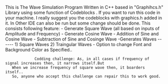 This is The Wave Simulation Program Written in C++ based in "Graphihcs.h" Library using some function of Codeblocks
. If you want to run this code in your machine. I really suggest you the codeblocks with graphics.h added in it. In
 Other IDE can also be run but some change should be done.
           This consists following feature:
          - Generate Square Wave (all based on inputs of Amplitude and Frequency)
          - Generate Cosine Wave
          - Addition of Sine and Cosine Wave
          - Subtraction of Sine and Cosinge Wave
          -Generates Waves                         ------
                  1) Square Waves
                  2) Traingular Waves
          - Option to change Font and Background Color as Specified..

                 Codding challenge: As, in all cases if frequency of signal increases then, it narrows itself.But
       When we increase frequency of square wave then, it boarders itself..
       So, anyone who accept this challenge can repair this to work good.
         